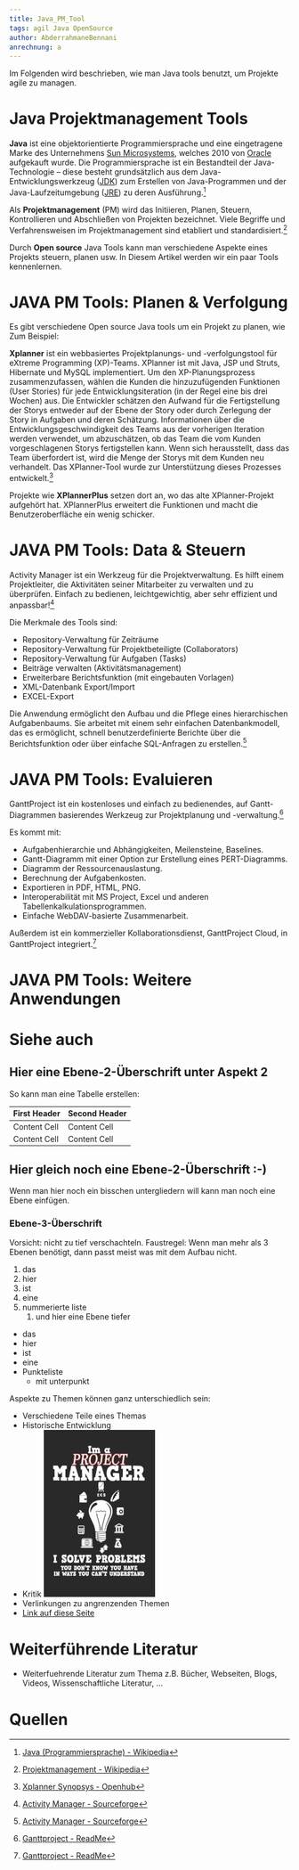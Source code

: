 ```yaml
---
title: Java_PM_Tool
tags: agil Java OpenSource
author: AbderrahmaneBennani
anrechnung: a
---
```


Im Folgenden wird beschrieben, wie man Java tools benutzt, um Projekte agile zu managen.
# Java Projektmanagement Tools

**Java** ist eine objektorientierte Programmiersprache und eine eingetragene Marke des Unternehmens
[Sun Microsystems](https://de.wikipedia.org/wiki/Sun_Microsystems), welches 2010 von
[Oracle](https://de.wikipedia.org/wiki/Oracle) aufgekauft wurde. Die Programmiersprache ist ein Bestandteil der 
Java-Technologie – diese besteht grundsätzlich aus dem Java-Entwicklungswerkzeug
([JDK](https://de.wikipedia.org/wiki/Java_Development_Kit)) zum Erstellen von Java-Programmen und der
Java-Laufzeitumgebung ([JRE](https://de.wikipedia.org/wiki/Java-Laufzeitumgebung)) zu deren Ausführung.[^1]

Als **Projektmanagement** (PM) wird das Initiieren, Planen, Steuern, Kontrollieren und Abschließen von Projekten bezeichnet.
Viele Begriffe und Verfahrensweisen im Projektmanagement sind etabliert und standardisiert.[^2]

Durch **Open source** Java Tools kann man verschiedene Aspekte eines Projekts steuern, planen usw. In Diesem Artikel werden wir ein paar Tools kennenlernen.


# JAVA PM Tools: Planen & Verfolgung
Es gibt verschiedene Open source Java tools um ein Projekt zu planen, wie Zum Beispiel:

**Xplanner**  ist ein webbasiertes Projektplanungs- und -verfolgungstool für eXtreme Programming (XP)-Teams. XPlanner ist mit Java, JSP und Struts, Hibernate und MySQL implementiert.
Um den XP-Planungsprozess zusammenzufassen, wählen die Kunden die hinzuzufügenden Funktionen (User Stories) für jede Entwicklungsiteration (in der Regel eine bis drei Wochen) aus. Die Entwickler schätzen den Aufwand für die Fertigstellung der Storys entweder auf der Ebene der Story oder durch Zerlegung der Story in Aufgaben und deren Schätzung. Informationen über die Entwicklungsgeschwindigkeit des Teams aus der vorherigen Iteration werden verwendet, um abzuschätzen, ob das Team die vom Kunden vorgeschlagenen Storys fertigstellen kann. Wenn sich herausstellt, dass das Team überfordert ist, wird die Menge der Storys mit dem Kunden neu verhandelt. Das XPlanner-Tool wurde zur Unterstützung dieses Prozesses entwickelt.[^3]

Projekte wie **XPlannerPlus** setzen dort an, wo das alte XPlanner-Projekt aufgehört hat. XPlannerPlus erweitert die Funktionen und macht die Benutzeroberfläche ein wenig schicker.

# JAVA PM Tools: Data & Steuern

Activity Manager ist ein Werkzeug für die Projektverwaltung. Es hilft einem Projektleiter, die Aktivitäten seiner Mitarbeiter zu verwalten und zu überprüfen. Einfach zu bedienen, leichtgewichtig, aber sehr effizient und anpassbar![^4]

Die Merkmale des Tools sind:

* Repository-Verwaltung für Zeiträume
* Repository-Verwaltung für Projektbeteiligte (Collaborators)
* Repository-Verwaltung für Aufgaben (Tasks)
* Beiträge verwalten (Aktivitätsmanagement)
* Erweiterbare Berichtsfunktion (mit eingebauten Vorlagen)
* XML-Datenbank Export/Import
* EXCEL-Export

Die Anwendung ermöglicht den Aufbau und die Pflege eines hierarchischen Aufgabenbaums. Sie arbeitet mit einem sehr einfachen Datenbankmodell, das es ermöglicht, schnell benutzerdefinierte Berichte über die Berichtsfunktion oder über einfache SQL-Anfragen zu erstellen.[^4]
# JAVA PM Tools: Evaluieren

GanttProject ist ein kostenloses und einfach zu bedienendes, auf Gantt-Diagrammen basierendes Werkzeug zur Projektplanung und -verwaltung.[^5]

Es kommt mit:

* Aufgabenhierarchie und Abhängigkeiten, Meilensteine, Baselines.
* Gantt-Diagramm mit einer Option zur Erstellung eines PERT-Diagramms.
* Diagramm der Ressourcenauslastung.
* Berechnung der Aufgabenkosten.
* Exportieren in PDF, HTML, PNG.
* Interoperabilität mit MS Project, Excel und anderen Tabellenkalkulationsprogrammen.
* Einfache WebDAV-basierte Zusammenarbeit.

Außerdem ist ein kommerzieller Kollaborationsdienst, GanttProject Cloud, in GanttProject integriert.[^5]

# JAVA PM Tools: Weitere Anwendungen


# Siehe auch
## Hier eine Ebene-2-Überschrift unter Aspekt 2

So kann man eine Tabelle erstellen:

| First Header  | Second Header |
| ------------- | ------------- |
| Content Cell  | Content Cell  |
| Content Cell  | Content Cell  |

## Hier gleich noch eine Ebene-2-Überschrift :-)

Wenn man hier noch ein bisschen untergliedern will kann man noch eine Ebene einfügen.

### Ebene-3-Überschrift

Vorsicht: nicht zu tief verschachteln. Faustregel: Wenn man mehr als 3
Ebenen benötigt, dann passt meist was mit dem Aufbau nicht.

1. das
2. hier
4. ist
4. eine
7. nummerierte liste
    1. und hier eine Ebene tiefer


* das
* hier
* ist
* eine
* Punkteliste
    - mit unterpunkt
    
Aspekte zu Themen können ganz unterschiedlich sein:

* Verschiedene Teile eines Themas
* Historische Entwicklung
* Kritik
  ![Beispielabbildung](Java_PM_Tool/test-file.jpg)
* Verlinkungen zu angrenzenden Themen
* [Link auf diese Seite](Java_PM_Tool.md)

# Weiterführende Literatur

* Weiterfuehrende Literatur zum Thema z.B. Bücher, Webseiten, Blogs, Videos, Wissenschaftliche Literatur, ...

# Quellen

[^1]: [Java (Programmiersprache) - Wikipedia](https://de.wikipedia.org/wiki/Java_(Programmiersprache))
[^2]: [Projektmanagement - Wikipedia](https://de.wikipedia.org/wiki/Projektmanagement)
[^3]: [Xplanner Synopsys - Openhub](https://www.openhub.net/p/xplanner)
[^4]: [Activity Manager - Sourceforge](http://activitymanager.sourceforge.net/overview.html)
[^5]: [Ganttproject - ReadMe](https://github.com/bardsoftware/ganttproject/blob/5fdedc22d8a6dbed68820d433e1cc51b0e77b2f4/README)

